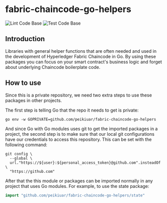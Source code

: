 # fabric-chaincode-go-helpers

![Lint Code Base](https://github.com/peikiuar/fabric-chaincode-go-helpers/workflows/Lint%20Code%20Base/badge.svg)
![Test Code Base](https://github.com/peikiuar/fabric-chaincode-go-helpers/workflows/Test%20Code%20Base/badge.svg)

## Introduction

Libraries with general helper functions that are often needed and used in the development of Hyperledger Fabric Chaincode in Go. By using these packages you can focus on your smart contract's business logic and forget about underlying Chaincode boilerplate code.

## How to use

Since this is a private repository, we need two extra steps to use these packages in other projects.

The first step is telling Go that the repo it needs to get is private:

```shell
go env -w GOPRIVATE=github.com/peikiuar/fabric-chaincode-go-helpers
```

And since Go with Go modules uses git to get the imported packages in a project, the second step is to make sure that our local git configurations have our credentials to access this repository. This can be set with the following command:

```shell
git config \
  --global \
  url."https://${user}:${personal_access_token}@github.com".insteadOf \
  "https://github.com"
```

After that the this module or packages can be imported normally in any project that uses Go modules. For example, to use the state package:

```go
import "github.com/peikiuar/fabric-chaincode-go-helpers/state"
```
